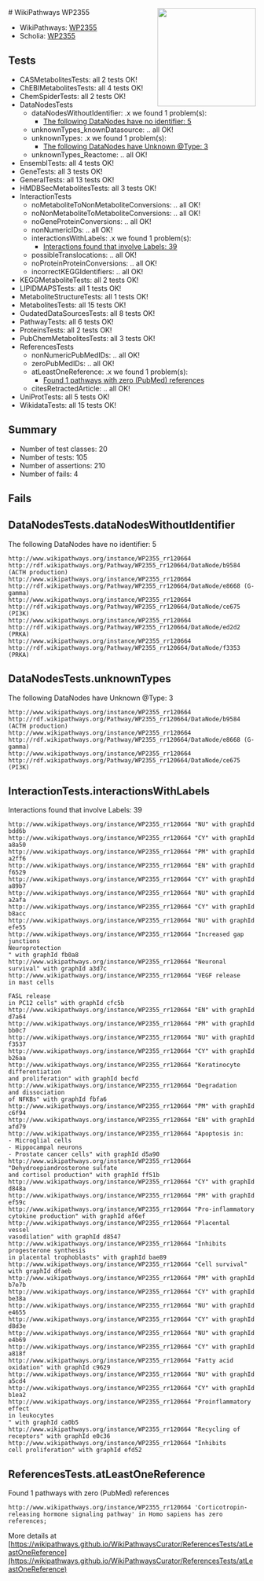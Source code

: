<img style="float: right; width: 200px" src="https://upload.wikimedia.org/wikipedia/commons/thumb/8/83/Wplogo_with_text_500.png/640px-Wplogo_with_text_500.png" />
# WikiPathways WP2355

* WikiPathways: [WP2355](https://new.wikipathways.org/pathways/WP2355)
* Scholia: [WP2355](https://scholia.toolforge.org/wikipathways/WP2355)
## Tests
* CASMetabolitesTests: all 2 tests OK!
* ChEBIMetabolitesTests: all 4 tests OK!
* ChemSpiderTests: all 2 tests OK!
* DataNodesTests
    * dataNodesWithoutIdentifier: .x we found 1 problem(s):
        * [The following DataNodes have no identifier: 5](#d2d32fa4)
    * unknownTypes_knownDatasource: .. all OK!
    * unknownTypes: .x we found 1 problem(s):
        * [The following DataNodes have Unknown @Type: 3](#839973e1)
    * unknownTypes_Reactome: .. all OK!
* EnsemblTests: all 4 tests OK!
* GeneTests: all 3 tests OK!
* GeneralTests: all 13 tests OK!
* HMDBSecMetabolitesTests: all 3 tests OK!
* InteractionTests
    * noMetaboliteToNonMetaboliteConversions: .. all OK!
    * noNonMetaboliteToMetaboliteConversions: .. all OK!
    * noGeneProteinConversions: .. all OK!
    * nonNumericIDs: .. all OK!
    * interactionsWithLabels: .x we found 1 problem(s):
        * [Interactions found that involve Labels: 39](#fe97a8ff)
    * possibleTranslocations: .. all OK!
    * noProteinProteinConversions: .. all OK!
    * incorrectKEGGIdentifiers: .. all OK!
* KEGGMetaboliteTests: all 2 tests OK!
* LIPIDMAPSTests: all 1 tests OK!
* MetaboliteStructureTests: all 1 tests OK!
* MetabolitesTests: all 15 tests OK!
* OudatedDataSourcesTests: all 8 tests OK!
* PathwayTests: all 6 tests OK!
* ProteinsTests: all 2 tests OK!
* PubChemMetabolitesTests: all 3 tests OK!
* ReferencesTests
    * nonNumericPubMedIDs: .. all OK!
    * zeroPubMedIDs: .. all OK!
    * atLeastOneReference: .x we found 1 problem(s):
        * [Found 1 pathways with zero (PubMed) references](#d0a459f0)
    * citesRetractedArticle: .. all OK!
* UniProtTests: all 5 tests OK!
* WikidataTests: all 15 tests OK!


## Summary

* Number of test classes: 20
* Number of tests: 105
* Number of assertions: 210
* Number of fails: 4

## Fails

<a name="d2d32fa4" />

## DataNodesTests.dataNodesWithoutIdentifier

The following DataNodes have no identifier: 5
```
http://www.wikipathways.org/instance/WP2355_rr120664 http://rdf.wikipathways.org/Pathway/WP2355_rr120664/DataNode/b9584 (ACTH production)
http://www.wikipathways.org/instance/WP2355_rr120664 http://rdf.wikipathways.org/Pathway/WP2355_rr120664/DataNode/e8668 (G-gamma)
http://www.wikipathways.org/instance/WP2355_rr120664 http://rdf.wikipathways.org/Pathway/WP2355_rr120664/DataNode/ce675 (PI3K)
http://www.wikipathways.org/instance/WP2355_rr120664 http://rdf.wikipathways.org/Pathway/WP2355_rr120664/DataNode/ed2d2 (PRKA)
http://www.wikipathways.org/instance/WP2355_rr120664 http://rdf.wikipathways.org/Pathway/WP2355_rr120664/DataNode/f3353 (PRKA)
```

<a name="839973e1" />

## DataNodesTests.unknownTypes

The following DataNodes have Unknown @Type: 3
```
http://www.wikipathways.org/instance/WP2355_rr120664 http://rdf.wikipathways.org/Pathway/WP2355_rr120664/DataNode/b9584 (ACTH production)
http://www.wikipathways.org/instance/WP2355_rr120664 http://rdf.wikipathways.org/Pathway/WP2355_rr120664/DataNode/e8668 (G-gamma)
http://www.wikipathways.org/instance/WP2355_rr120664 http://rdf.wikipathways.org/Pathway/WP2355_rr120664/DataNode/ce675 (PI3K)
```

<a name="fe97a8ff" />

## InteractionTests.interactionsWithLabels

Interactions found that involve Labels: 39
```
http://www.wikipathways.org/instance/WP2355_rr120664 "NU" with graphId bdd6b
http://www.wikipathways.org/instance/WP2355_rr120664 "CY" with graphId a8a50
http://www.wikipathways.org/instance/WP2355_rr120664 "PM" with graphId a2ff6
http://www.wikipathways.org/instance/WP2355_rr120664 "EN" with graphId f6529
http://www.wikipathways.org/instance/WP2355_rr120664 "CY" with graphId a89b7
http://www.wikipathways.org/instance/WP2355_rr120664 "NU" with graphId a2afa
http://www.wikipathways.org/instance/WP2355_rr120664 "CY" with graphId b8acc
http://www.wikipathways.org/instance/WP2355_rr120664 "NU" with graphId efe55
http://www.wikipathways.org/instance/WP2355_rr120664 "Increased gap junctions
Neuroprotection
" with graphId fb0a8
http://www.wikipathways.org/instance/WP2355_rr120664 "Neuronal
survival" with graphId a3d7c
http://www.wikipathways.org/instance/WP2355_rr120664 "VEGF release
in mast cells

FASL release
in PC12 cells" with graphId cfc5b
http://www.wikipathways.org/instance/WP2355_rr120664 "EN" with graphId d7a64
http://www.wikipathways.org/instance/WP2355_rr120664 "PM" with graphId bb0c7
http://www.wikipathways.org/instance/WP2355_rr120664 "NU" with graphId f3537
http://www.wikipathways.org/instance/WP2355_rr120664 "CY" with graphId b26aa
http://www.wikipathways.org/instance/WP2355_rr120664 "Keratinocyte
differentiation
and proliferation" with graphId becfd
http://www.wikipathways.org/instance/WP2355_rr120664 "Degradation
and dissociation
of NFKBs" with graphId fbfa6
http://www.wikipathways.org/instance/WP2355_rr120664 "PM" with graphId c6f94
http://www.wikipathways.org/instance/WP2355_rr120664 "EN" with graphId afd79
http://www.wikipathways.org/instance/WP2355_rr120664 "Apoptosis in:
- Microglial cells
- Hippocampal neurons
- Prostate cancer cells" with graphId d5a90
http://www.wikipathways.org/instance/WP2355_rr120664 "Dehydroepiandrosterone sulfate 
and cortisol production" with graphId ff51b
http://www.wikipathways.org/instance/WP2355_rr120664 "CY" with graphId d848a
http://www.wikipathways.org/instance/WP2355_rr120664 "PM" with graphId ef59c
http://www.wikipathways.org/instance/WP2355_rr120664 "Pro-inflammatory
cytokine production" with graphId af6ef
http://www.wikipathways.org/instance/WP2355_rr120664 "Placental
vessel
vasodilation" with graphId d8547
http://www.wikipathways.org/instance/WP2355_rr120664 "Inhibits progesterone synthesis 
in placental trophoblasts" with graphId bae89
http://www.wikipathways.org/instance/WP2355_rr120664 "Cell survival" with graphId dfaeb
http://www.wikipathways.org/instance/WP2355_rr120664 "PM" with graphId b7e7b
http://www.wikipathways.org/instance/WP2355_rr120664 "CY" with graphId be38a
http://www.wikipathways.org/instance/WP2355_rr120664 "NU" with graphId e4655
http://www.wikipathways.org/instance/WP2355_rr120664 "CY" with graphId d8d3e
http://www.wikipathways.org/instance/WP2355_rr120664 "NU" with graphId e4b69
http://www.wikipathways.org/instance/WP2355_rr120664 "CY" with graphId a818f
http://www.wikipathways.org/instance/WP2355_rr120664 "Fatty acid
oxidation" with graphId c9629
http://www.wikipathways.org/instance/WP2355_rr120664 "NU" with graphId a5cd4
http://www.wikipathways.org/instance/WP2355_rr120664 "CY" with graphId b1ea2
http://www.wikipathways.org/instance/WP2355_rr120664 "Proinflammatory effect 
in leukocytes
" with graphId ca0b5
http://www.wikipathways.org/instance/WP2355_rr120664 "Recycling of receptors" with graphId e0c36
http://www.wikipathways.org/instance/WP2355_rr120664 "Inhibits 
cell proliferation" with graphId efd52
```

<a name="d0a459f0" />

## ReferencesTests.atLeastOneReference

Found 1 pathways with zero (PubMed) references
```
http://www.wikipathways.org/instance/WP2355_rr120664 'Corticotropin-releasing hormone signaling pathway' in Homo sapiens has zero references; 
```

More details at [https://wikipathways.github.io/WikiPathwaysCurator/ReferencesTests/atLeastOneReference](https://wikipathways.github.io/WikiPathwaysCurator/ReferencesTests/atLeastOneReference)

